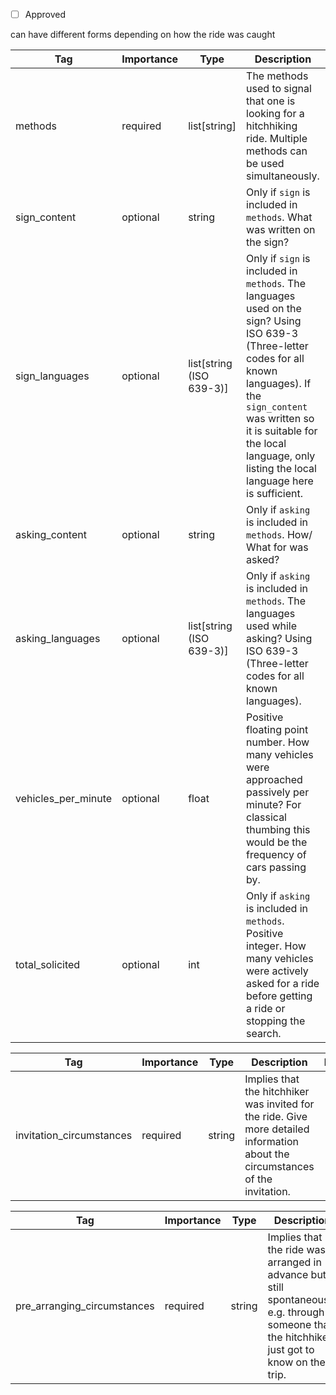 - [ ] Approved


can have different forms depending on how the ride was caught





| Tag                  | Importance   | Type    | Description                                                                                                   | Enum                | Examples |
|----------------------|--------------|---------|---------------------------------------------------------------------------------------------------------------|---------------------|---------|
| methods               | required  | list[string]   | The methods used to signal that one is looking for a hitchhiking ride. Multiple methods can be used simultaneously.                                                                        | thumb, waving, sign, asking |[thumb, sign]         |
| sign_content               | optional  | string   | Only if `sign` is included in `methods`. What was written on the sign?                                                                         |  |Straßburg - Strasbourg          |
| sign_languages               | optional  | list[string (ISO 639-3)]   | Only if `sign` is included in `methods`. The languages used on the sign? Using ISO 639-3 (Three-letter codes for all known languages). If the `sign_content` was written so it is suitable for the local language, only listing the local language here is sufficient.                                                                         |  |[deu, fra]         |
| asking_content               | optional  | string   | Only if `asking` is included in `methods`. How/ What for was asked?                                                                        |  | Are you driving towards Strasbourg?          |
| asking_languages               | optional  | list[string (ISO 639-3)]   | Only if `asking` is included in `methods`. The languages used while asking? Using ISO 639-3 (Three-letter codes for all known languages).                                                                       |  |[eng]         |
| vehicles_per_minute  | optional  | float     | Positive floating point number. How many vehicles were approached passively per minute? For classical thumbing this would be the frequency of cars passing by.                                       |                     |5.0 [5 vehicles per minute] / 0.01 [one vehicle every 100 minutes]        |
| total_solicited      | optional  | int     | Only if `asking` is included in `methods`. Positive integer. How many vehicles were actively asked for a ride before getting a ride or stopping the search.       |                     |10         |



| Tag                     | Importance   | Type    | Description                                                                                                                      | Enum | Example |
|-------------------------|--------------|---------|----------------------------------------------------------------------------------------------------------------------------------|------|---------|
| invitation_circumstances| required  | string  | Implies that the hitchhiker was invited for the ride. Give more detailed information about the circumstances of the invitation.   |      |         |



| Tag                        | Importance   | Type    | Description                                                                                                                        | Enum | Example |
|----------------------------|--------------|---------|------------------------------------------------------------------------------------------------------------------------------------|------|---------|
| pre_arranging_circumstances| required  | string  | Implies that the ride was arranged in advance but still spontaneously e.g. through someone that the hitchhiker just got to know on their trip. |      |         |
